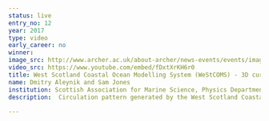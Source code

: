 ```yaml
---
status: live
entry_no: 12
year: 2017
type: video 
early_career: no 
winner: 
image_src: http://www.archer.ac.uk/about-archer/news-events/events/image-comp/gallery-2017/12_Entry_800.jpg
video_src: https://www.youtube.com/embed/fDxtXrKH6r0
title: West Scotland Coastal Ocean Modelling System (WeStCOMS) - 3D currents animation
name: Dmitry Aleynik and Sam Jones
institution: Scottish Association for Marine Science, Physics Department
description:  Circulation pattern generated by the West Scotland Coastal Ocean Modelling System (WeStCOMS) run at ARCHER. WeStCOMS comprise an operational coupled ocean and atmospheric high-resolution three-dimensional hydrodynamic models based on the unstructured-mesh Finite Volume Community Ocean Model (FVCOM, 0.1&divide;3km) and the Weather Research Forecasts (WRF, 2x2km) respectively. Model results have been intensively validated against observations including current meters, conductivity/temperature/pressure sensors on stationary moorings, drifters, gliders. The visualization was created in cooperation with S. Jones over weekly hindcast runs. Operational model five-days forecasts enable stakeholders and community with the informed decision-making tool both in a field of academic research (stratified fluid tidal mixing, connectivity, sea-lice, pathogens, invasive species dispersal, Environmental Impact Assessment studies) and as an early warning  predictive scheme for quick response mitigation measures during industrial and natural hazards, e.g. harmful algae bloom, oil spills, and in a support of sustainable development in Aquaculture, Renewable and other Blue Growth economy sectors. 
  
---
```


